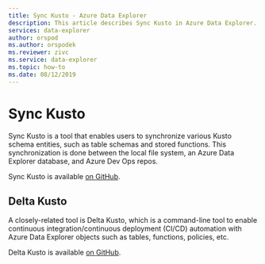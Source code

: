 ```yaml
---
title: Sync Kusto - Azure Data Explorer
description: This article describes Sync Kusto in Azure Data Explorer.
services: data-explorer
author: orspod
ms.author: orspodek
ms.reviewer: zivc
ms.service: data-explorer
ms.topic: how-to
ms.date: 08/12/2019
---
```


# Sync Kusto

Sync Kusto is a tool that enables users to synchronize various Kusto schema entities, such as table schemas and stored functions. This synchronization is done between the local file
system, an Azure Data Explorer database, and Azure Dev Ops repos.

Sync Kusto is available [on GitHub](https://github.com/microsoft/synckusto).

## Delta Kusto

A closely-related tool is Delta Kusto, which is a command-line tool to enable continuous integration/continuous deployment (CI/CD)
automation with Azure Data Explorer objects such as tables, functions, policies, etc.

Delta Kusto is available [on GitHub](https://github.com/microsoft/delta-kusto).
